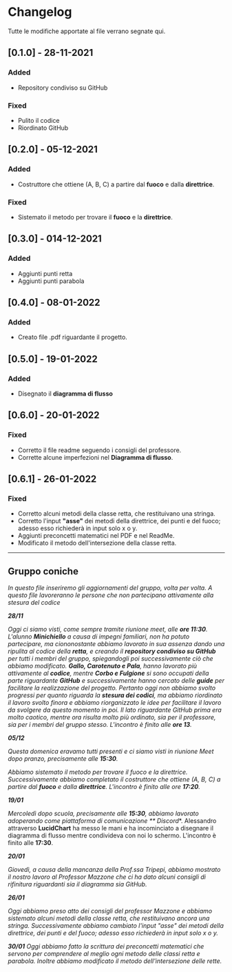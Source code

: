 # Changelog

Tutte le modifiche apportate al file verrano segnate qui.

## [0.1.0] - 28-11-2021

### Added

- Repository condiviso su GitHub

### Fixed

- Pulito il codice
- Riordinato GitHub

## [0.2.0] - 05-12-2021

### Added

- Costruttore che ottiene (A, B, C) a partire dal **fuoco** e dalla **direttrice**.

### Fixed

- Sistemato il metodo per trovare il **fuoco** e la **direttrice**.

## [0.3.0] - 014-12-2021

### Added

- Aggiunti punti retta
- Aggiunti punti parabola

## [0.4.0] - 08-01-2022

### Added

- Creato file .pdf riguardante il progetto.

## [0.5.0] - 19-01-2022

### Added

- Disegnato il **diagramma di flusso**

## [0.6.0] - 20-01-2022

### Fixed

- Corretto il file readme seguendo i consigli del professore.
- Corrette alcune imperfezioni nel **Diagramma di flusso**.

## [0.6.1] - 26-01-2022

### Fixed

- Corretto alcuni metodi della classe retta, che restituivano una stringa.
- Corretto l'input **"asse"** dei metodi della direttrice, dei punti e del fuoco; adesso esso richiederà in input solo x
  o y.
- Aggiunti preconcetti matematici nel PDF e nel ReadMe.
- Modificato il metodo dell'intersezione della classe retta.

***

## **Gruppo coniche**

*In questo file inseriremo gli aggiornamenti del gruppo, volta per volta. A questo file lavoreranno le persone che non
partecipano attivamente alla stesura del codice*

***28/11***

*Oggi ci siamo visti, come sempre tramite riunione meet, alle **ore 11:30**. L'alunno **Minichiello** a causa di impegni
familiari, non ha potuto partecipare, ma ciononostante abbiamo lavorato in sua assenza dando una ripulita al codice
della **retta**, e creando il **repository condiviso su GitHub** per tutti i membri del gruppo, spiegandogli poi
successivamente ciò che abbiamo modificato.
**Gallo, Carotenuto e Pala**, hanno lavorato più attivamente al **codice**, mentre **Corbo e Fulgione** si sono occupati
della parte riguardante **GitHub** e successivamente hanno cercato delle **guide** per facilitare la realizzazione del
progetto. Pertanto oggi non abbiamo svolto progressi per quanto riguarda la **stesura dei codici**, ma abbiamo
riordinato il lavoro svolto finora e abbiamo riorganizzato le idee per facilitare il lavoro da svolgere da questo
momento in poi. Il lato riguardante GitHub prima era molto caotico, mentre ora risulta molto più ordinato, sia per il
professore, sia per i membri del gruppo stesso. L'incontro è finito alle **ore 13**.*

***05/12***

*Questa domenica eravamo tutti presenti e ci siamo visti in riunione Meet dopo pranzo, precisamente alle **15:30**.*

*Abbiamo sistemato il metodo per trovare il fuoco e la direttrice. Successivamente abbiamo completato il costruttore che
ottiene (A, B, C) a partire dal **fuoco** e dalla **direttrice**.*
*L'incontro è finito alle ore **17:20**.*

***19/01***

*Mercoledì dopo scuola, precisamente alle **15:30**, abbiamo lavorato adoperando come piattaforma di comunicazione **
Discord**. Alessandro attraverso **LucidChart** ha messo le mani e ha incominciato a disegnare il diagramma di flusso
mentre condivideva con noi lo schermo. L'incontro è finito alle **17:30**.

***20/01***

*Giovedì, a causa della mancanza della Prof.ssa Tripepi, abbiamo mostrato il nostro lavoro al Professor Mazzone che ci
ha dato alcuni consigli di rifinitura riguardanti sia il diagramma sia GitHub.*

***26/01***

*Oggi abbiamo preso atto dei consigli del professor Mazzone e abbiamo sistemato alcuni metodi della classe retta, che
restituivano ancora una stringa. Successivamente abbiamo cambiato l'input "asse" dei metodi della direttrice, dei punti
e del fuoco; adesso esso richiederà in input solo x o y.*

***30/01***
*Oggi abbiamo fatto la scrittura dei preconcetti matematici che servono per comprendere al meglio ogni metodo delle
classi retta e parabola. Inoltre abbiamo modificato il metodo dell'intersezione delle rette.*

